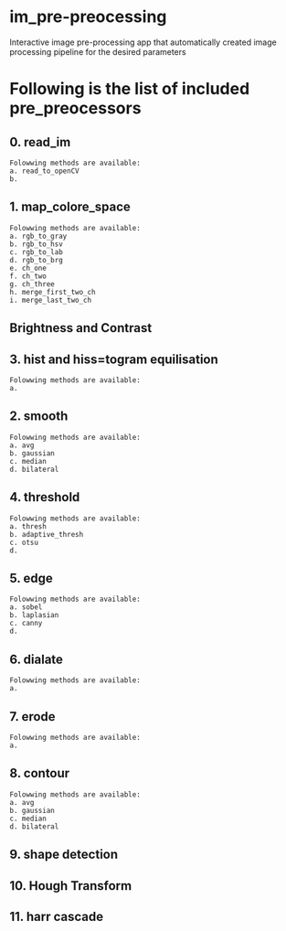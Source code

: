 # im_pre-preocessing
Interactive image pre-processing app that automatically created image processing pipeline for the desired parameters

# Following is the list of included pre_preocessors

## 0. read_im
    Folowwing methods are available:
    a. read_to_openCV
    b. 

## 1. map_colore_space
    Folowwing methods are available:
    a. rgb_to_gray
    b. rgb_to_hsv
    c. rgb_to_lab
    d. rgb_to_brg
    e. ch_one
    f. ch_two
    g. ch_three
    h. merge_first_two_ch
    i. merge_last_two_ch

## Brightness and Contrast

## 3. hist and hiss=togram equilisation
    Folowwing methods are available:
    a. 

## 2. smooth
    Folowwing methods are available:
    a. avg
    b. gaussian
    c. median
    d. bilateral
    
    

## 4. threshold
    Folowwing methods are available:
    a. thresh
    b. adaptive_thresh
    c. otsu
    d. 
    

## 5. edge
    Folowwing methods are available:
    a. sobel
    b. laplasian
    c. canny
    d. 
    

## 6. dialate
    Folowwing methods are available:
    a. 


## 7. erode
    Folowwing methods are available:
    a.


## 8. contour
    Folowwing methods are available:
    a. avg
    b. gaussian
    c. median
    d. bilateral

## 9. shape detection
    
## 10. Hough Transform

## 11. harr cascade
    


